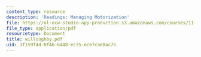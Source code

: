 ```yaml
---
content_type: resource
description: 'Readings: Managing Motorization'
file: https://ol-ocw-studio-app-production.s3.amazonaws.com/courses/11-943j-urban-transportation-land-use-and-the-environment-spring-2002/3f159f4d0f466448ec75ece7cae0ac75_willoughby.pdf
file_type: application/pdf
resourcetype: Document
title: willoughby.pdf
uid: 3f159f4d-0f46-6448-ec75-ece7cae0ac75
---
```

